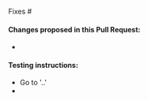 <!--- Provide a general summary of your changes in the Title above -->

Fixes #

#### Changes proposed in this Pull Request:
<!--- Explain what functional changes your PR includes -->
*

#### Testing instructions:
<!-- If you were reviewing this PR, how would you like the instructions to be presented? -->
<!-- Please include detailed testing steps, explaining how to test your change. -->
<!-- Bear in mind that context you working on is not obvious for everyone.  -->
<!-- Adding "simple" configuration steps will help reviewers to get to your PR as quickly as possible. -->
<!-- "Before / After" screenshots can also be very helpful when the change is visual. -->

* Go to '..'
*

